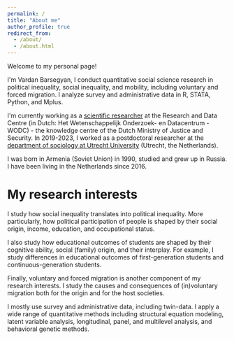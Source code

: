 ```yaml
---
permalink: /
title: "About me"
author_profile: true
redirect_from: 
  - /about/
  - /about.html
---
```


Welcome to my personal page!  

I'm Vardan Barsegyan, I conduct quantitative social science research in political inequality, social inequality, and mobility, including voluntary and forced migration. I analyze survey and administrative data in R, STATA, Python, and Mplus.   

I'm currently working as a [scientific researcher](https://www.wodc.nl/over-het-wodc/organisatie/medewerkers/vardan-barsegyan) at the Research and Data Centre (in Dutch: Het Wetenschappelijk Onderzoek- en Datacentrum - WODC) - the knowledge centre of the Dutch Ministry of Justice and Security. In 2019-2023, I worked as a postdoctoral researcher at the [department of sociology at Utrecht University](https://www.uu.nl/en/organisation/sociology) (Utrecht, the Netherlands). 

I was born in Armenia (Soviet Union) in 1990, studied and grew up in Russia. I have been living in the Netherlands since 2016. 


My research interests  
======
I study how social inequality translates into political inequality. More particularly, how political participation of people is shaped by their social origin, income, education, and occupational status.   

I also study how educational outcomes of students are shaped by their cognitive ability, social (family) origin, and their interplay. For example, I study differences in educational outcomes of first-generation students and continuous-generation students.  

Finally, voluntary and forced migration is another component of my research interests. I study the causes and consequences of (in)voluntary migration both for the origin and for the host societies.  

I mostly use survey and administrative data, including twin-data. I apply a wide range of quantitative methods including structural equation modeling, latent variable analysis, longitudinal, panel, and multilevel analysis, and behavioral genetic methods.
